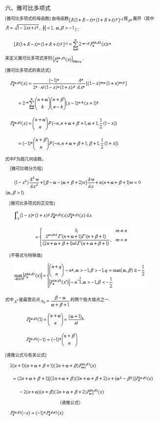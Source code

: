 <div class=Section1>
<p class=MsoNormal><span lang=ZH-CN style='font-size:14.0pt;font-family:宋体_GB2312'>六、雅可比多项式</span></p>
<p class=MsoNormal style='line-height:12.0pt'><span lang=EN-US
style='font-family:宋体_GB2312'>[</span><span lang=ZH-CN style='font-family:宋体_GB2312'>雅可比多项式的母函数</span><span
lang=EN-US style='font-family:宋体_GB2312'>] </span><span lang=ZH-CN
style='font-family:宋体_GB2312'>由母函数</span><sub><span lang=EN-US
style='font-size:10.5pt;font-family:宋体_GB2312'><img width=180 height=23
src="res/17e9d95da129bdd93c34fb6cc6aaaa52_5730_files/image002.gif" u1:shapes="_x0000_i1025"
align=absmiddle></span></sub><span lang=ZH-CN style='font-family:宋体_GB2312'>按</span><sub><span
lang=EN-US style='font-size:10.5pt;font-family:宋体_GB2312'><img width=16
height=20 src="res/17e9d95da129bdd93c34fb6cc6aaaa52_5730_files/image004.gif"
u1:shapes="_x0000_i1026" align=absmiddle></span></sub><span lang=ZH-CN
style='font-family:宋体_GB2312'>展开（其中</span><sub><span lang=ZH-CN
style='font-size:10.5pt;font-family:宋体_GB2312'> </span></sub><sub><span
lang=EN-US style='font-size:10.5pt;font-family:宋体_GB2312'><img width=229
height=28 src="res/17e9d95da129bdd93c34fb6cc6aaaa52_5730_files/image006.gif"
u1:shapes="_x0000_i1027"></span></sub><span lang=ZH-CN style='font-family:宋体_GB2312'>）：</span></p>
<p class=MsoNormal style='line-height:12.0pt'><span lang=EN-US
style='font-family:宋体_GB2312'>&nbsp;&nbsp;&nbsp;&nbsp; &nbsp;&nbsp;&nbsp;</span><sub><span
lang=EN-US style='font-size:10.5pt;font-family:宋体_GB2312'><img width=180
height=23 src="res/17e9d95da129bdd93c34fb6cc6aaaa52_5730_files/image008.gif"
u1:shapes="_x0000_i1028" align=absmiddle><img width=141 height=45
src="res/17e9d95da129bdd93c34fb6cc6aaaa52_5730_files/image010.gif" u1:shapes="_x0000_i1029"
align=absmiddle></span></sub></p>
<p class=MsoNormal style='line-height:12.0pt'><span lang=ZH-CN
style='font-family:宋体_GB2312'>来定义雅可比多项式序列</span><sub><span lang=EN-US
style='font-size:10.5pt;font-family:宋体_GB2312'><img width=100 height=25
src="res/17e9d95da129bdd93c34fb6cc6aaaa52_5730_files/image012.gif" u1:shapes="_x0000_i1030"
align=absmiddle></span></sub><span lang=EN-US style='font-family:宋体_GB2312'>.</span></p>
<p class=MsoNormal style='line-height:12.0pt'><span lang=EN-US
style='font-family:宋体_GB2312'>[</span><span lang=ZH-CN style='font-family:宋体_GB2312'>雅可比多项式的表达式</span><span
lang=EN-US style='font-family:宋体_GB2312'>]</span></p>
<p class=MsoNormal style='line-height:12.0pt'><span lang=EN-US
style='font-family:宋体_GB2312'>&nbsp;&nbsp;&nbsp; </span><sub><span lang=EN-US
style='font-size:10.5pt;font-family:宋体_GB2312'><img width=387 height=44
src="res/17e9d95da129bdd93c34fb6cc6aaaa52_5730_files/image014.gif" u1:shapes="_x0000_i1031"></span></sub></p>
<p class=MsoNormal style='line-height:12.0pt'><span lang=EN-US
style='font-family:宋体_GB2312'>&nbsp;&nbsp;&nbsp;&nbsp;&nbsp;&nbsp;&nbsp;&nbsp;&nbsp;&nbsp;&nbsp;
</span><sub><span lang=EN-US style='font-size:10.5pt;font-family:宋体_GB2312'><img
width=268 height=48 src="res/17e9d95da129bdd93c34fb6cc6aaaa52_5730_files/image016.gif"
u1:shapes="_x0000_i1032"></span></sub></p>
<p class=MsoNormal style='line-height:12.0pt'><span lang=EN-US
style='font-family:宋体_GB2312'>&nbsp;&nbsp;&nbsp; </span><sub><span lang=EN-US
style='font-size:10.5pt;font-family:宋体_GB2312'><img width=356 height=48
src="res/17e9d95da129bdd93c34fb6cc6aaaa52_5730_files/image018.gif" u1:shapes="_x0000_i1045"></span></sub></p>
<p class=MsoNormal style='line-height:12.0pt'><span lang=EN-US
style='font-family:宋体_GB2312'>&nbsp;&nbsp;&nbsp;&nbsp;&nbsp;&nbsp;&nbsp;&nbsp;&nbsp;&nbsp;&nbsp;
</span><sub><span lang=EN-US style='font-size:10.5pt;font-family:宋体_GB2312'><img
width=333 height=48 src="res/17e9d95da129bdd93c34fb6cc6aaaa52_5730_files/image020.gif"
u1:shapes="_x0000_i1046"></span></sub><span lang=EN-US style='font-family:宋体_GB2312'>&nbsp;</span></p>
<p class=MsoNormal style='line-height:12.0pt'><span lang=ZH-CN
style='font-family:宋体_GB2312'>式中</span><i><span lang=EN-US>F</span></i><span
lang=ZH-CN style='font-family:宋体_GB2312'>为超几何函数。</span></p>
<p class=MsoNormal style='line-height:12.0pt'><span lang=EN-US>&nbsp;&nbsp;&nbsp;
[</span><span lang=ZH-CN style='font-family:宋体_GB2312'>雅可比微分方程</span><span
lang=EN-US style='font-family:宋体_GB2312'>]</span></p>
<p class=MsoNormal style='line-height:12.0pt'><span lang=EN-US
style='font-family:宋体_GB2312'>&nbsp;&nbsp;&nbsp;&nbsp;&nbsp;&nbsp;&nbsp; </span><sub><span
lang=EN-US style='font-size:10.5pt;font-family:宋体_GB2312'><img width=419
height=44 src="res/17e9d95da129bdd93c34fb6cc6aaaa52_5730_files/image022.gif"
u1:shapes="_x0000_i1047" align=absmiddle></span></sub><span lang=EN-US
style='font-family:宋体_GB2312'>&nbsp;&nbsp; &nbsp;</span><sub><span lang=EN-US
style='font-size:10.5pt;font-family:宋体_GB2312'><img width=65 height=22
src="res/17e9d95da129bdd93c34fb6cc6aaaa52_5730_files/image024.gif" u1:shapes="_x0000_i1048"
align=absmiddle></span></sub></p>
<p class=MsoNormal style='line-height:12.0pt'><span lang=EN-US
style='font-family:宋体_GB2312'>&nbsp;&nbsp;&nbsp; [</span><span lang=ZH-CN
style='font-family:宋体_GB2312'>雅可比多项式的正交性</span><span lang=EN-US
style='font-family:宋体_GB2312'>]</span></p>
<p class=MsoNormal style='line-height:12.0pt'><span lang=EN-US
style='font-family:宋体_GB2312'>&nbsp;&nbsp;&nbsp;&nbsp;&nbsp;&nbsp;&nbsp; </span><sub><span
lang=EN-US style='font-size:10.5pt;font-family:宋体_GB2312'><img width=259
height=37 src="res/17e9d95da129bdd93c34fb6cc6aaaa52_5730_files/image026.gif"
u1:shapes="_x0000_i1049"></span></sub></p>
<p class=MsoNormal style='line-height:12.0pt'><span lang=EN-US
style='font-family:宋体_GB2312'>&nbsp;&nbsp;&nbsp;&nbsp;&nbsp;&nbsp;&nbsp;&nbsp;&nbsp;&nbsp;&nbsp;&nbsp;&nbsp;&nbsp;&nbsp;&nbsp;&nbsp;&nbsp;&nbsp;&nbsp;&nbsp;&nbsp;&nbsp;&nbsp;&nbsp;&nbsp;&nbsp;
</span><sub><span lang=EN-US style='font-size:10.5pt;font-family:宋体_GB2312'><img
width=304 height=67 src="res/17e9d95da129bdd93c34fb6cc6aaaa52_5730_files/image028.gif"
u1:shapes="_x0000_i1050"></span></sub></p>
<p class=MsoNormal style='line-height:12.0pt'><span lang=EN-US
style='font-family:宋体_GB2312'>&nbsp;&nbsp;&nbsp; [</span><span lang=ZH-CN
style='font-family:宋体_GB2312'>不等式与特殊值</span><span lang=EN-US style='font-family:
宋体_GB2312'>]</span></p>
<p class=MsoNormal style='line-height:12.0pt'><span lang=EN-US
style='font-family:宋体_GB2312'>&nbsp;&nbsp;&nbsp;&nbsp;&nbsp;&nbsp;&nbsp; </span><sub><span
lang=EN-US style='font-size:10.5pt;font-family:宋体_GB2312'><img width=432
height=88 src="res/17e9d95da129bdd93c34fb6cc6aaaa52_5730_files/image030.gif"
u1:shapes="_x0000_i1051"></span></sub></p>
<p class=MsoNormal style='line-height:12.0pt'><span lang=ZH-CN
style='font-family:宋体_GB2312'>式中</span><sub><span lang=EN-US style='font-size:
10.5pt;font-family:宋体_GB2312'><img width=17 height=19
src="res/17e9d95da129bdd93c34fb6cc6aaaa52_5730_files/image032.gif" u1:shapes="_x0000_i1052"
align=absmiddle></span></sub><span lang=ZH-CN style='font-family:宋体_GB2312'>是最靠近点</span><sub><span
lang=EN-US style='font-size:10.5pt;font-family:宋体_GB2312'><img width=99
height=44 src="res/17e9d95da129bdd93c34fb6cc6aaaa52_5730_files/image034.gif"
u1:shapes="_x0000_i1053" align=absmiddle></span></sub><span lang=ZH-CN
style='font-family:宋体_GB2312'>的两个极大值点之一</span><span lang=EN-US
style='font-family:宋体_GB2312'>.</span></p>
<p class=MsoNormal style='line-height:12.0pt'><span lang=EN-US
style='font-family:宋体_GB2312'>&nbsp;&nbsp;&nbsp;&nbsp;&nbsp;&nbsp;&nbsp;&nbsp;&nbsp;&nbsp;&nbsp;&nbsp;&nbsp;&nbsp;&nbsp;&nbsp;&nbsp;&nbsp;
</span><sub><span lang=EN-US style='font-size:10.5pt;font-family:宋体_GB2312'><img
width=196 height=48 src="res/17e9d95da129bdd93c34fb6cc6aaaa52_5730_files/image036.gif"
u1:shapes="_x0000_i1054"></span></sub></p>
<p class=MsoNormal style='line-height:12.0pt'><span lang=EN-US
style='font-family:宋体_GB2312'>&nbsp;&nbsp;&nbsp;&nbsp;&nbsp;&nbsp;&nbsp;&nbsp;&nbsp;&nbsp;&nbsp;&nbsp;&nbsp; &nbsp;&nbsp;&nbsp;&nbsp;
</span><sub><span lang=EN-US style='font-size:10.5pt;font-family:宋体_GB2312'><img
width=172 height=48 src="res/17e9d95da129bdd93c34fb6cc6aaaa52_5730_files/image038.gif"
u1:shapes="_x0000_i1055"></span></sub></p>
<p class=MsoNormal style='line-height:12.0pt'><span lang=EN-US
style='font-family:宋体_GB2312'>[</span><span lang=ZH-CN style='font-family:宋体_GB2312'>递推公式与有关公式</span><span
lang=EN-US style='font-family:宋体_GB2312'>]</span></p>
<p class=MsoNormal style='line-height:12.0pt'><span lang=EN-US
style='font-family:宋体_GB2312'>&nbsp;&nbsp;&nbsp; </span><sub><span lang=EN-US
style='font-size:10.5pt;font-family:宋体_GB2312'><img width=288 height=25
src="res/17e9d95da129bdd93c34fb6cc6aaaa52_5730_files/image040.gif" u1:shapes="_x0000_i1056"></span></sub></p>
<p class=MsoNormal style='line-height:12.0pt'><span lang=EN-US
style='font-family:宋体_GB2312'>&nbsp;&nbsp;&nbsp;&nbsp;&nbsp;&nbsp; </span><sub><span
lang=EN-US style='font-size:10.5pt;font-family:宋体_GB2312'><img width=463
height=24 src="res/17e9d95da129bdd93c34fb6cc6aaaa52_5730_files/image042.gif"
u1:shapes="_x0000_i1057"></span></sub></p>
<p class=MsoNormal style='line-height:12.0pt'><span lang=EN-US
style='font-family:宋体_GB2312'>&nbsp;&nbsp;&nbsp;&nbsp;&nbsp;&nbsp;&nbsp;&nbsp;&nbsp;&nbsp;&nbsp;&nbsp;
</span><sub><span lang=EN-US style='font-size:10.5pt;font-family:宋体_GB2312'><img
width=281 height=25 src="res/17e9d95da129bdd93c34fb6cc6aaaa52_5730_files/image044.gif"
u1:shapes="_x0000_i1058" align=absmiddle></span></sub></p>
<p class=MsoNormal style='line-height:12.0pt'><span lang=EN-US
style='font-family:宋体_GB2312'>&nbsp;&nbsp;&nbsp;&nbsp;&nbsp;&nbsp;&nbsp;&nbsp;&nbsp;&nbsp;&nbsp;&nbsp;&nbsp;&nbsp;&nbsp;&nbsp;&nbsp;&nbsp;&nbsp;&nbsp;&nbsp;&nbsp;&nbsp;&nbsp;&nbsp;&nbsp;&nbsp;&nbsp;&nbsp;&nbsp;&nbsp;&nbsp;&nbsp;&nbsp;&nbsp;&nbsp;&nbsp;&nbsp;&nbsp;&nbsp;&nbsp;&nbsp;&nbsp;&nbsp;&nbsp;&nbsp;&nbsp;&nbsp; </span><span
lang=ZH-CN style='font-family:宋体_GB2312'>（递推公式）</span></p>
<pre style='line-height:12.0pt'><span lang=EN-US style='font-family:宋体_GB2312'>&nbsp;&nbsp;&nbsp; </span><sub><span
lang=EN-US style='font-size:10.5pt;font-family:宋体_GB2312'><img width=181
height=24 src="res/17e9d95da129bdd93c34fb6cc6aaaa52_5730_files/image046.gif"
u1:shapes="_x0000_i1059"></span></sub></pre></div>